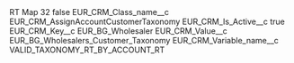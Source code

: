 <?xml version="1.0" encoding="UTF-8"?>
<CustomMetadata xmlns="http://soap.sforce.com/2006/04/metadata" xmlns:xsi="http://www.w3.org/2001/XMLSchema-instance" xmlns:xsd="http://www.w3.org/2001/XMLSchema">
    <label>RT Map 32</label>
    <protected>false</protected>
    <values>
        <field>EUR_CRM_Class_name__c</field>
        <value xsi:type="xsd:string">EUR_CRM_AssignAccountCustomerTaxonomy</value>
    </values>
    <values>
        <field>EUR_CRM_Is_Active__c</field>
        <value xsi:type="xsd:boolean">true</value>
    </values>
    <values>
        <field>EUR_CRM_Key__c</field>
        <value xsi:type="xsd:string">EUR_BG_Wholesaler</value>
    </values>
    <values>
        <field>EUR_CRM_Value__c</field>
        <value xsi:type="xsd:string">EUR_BG_Wholesalers_Customer_Taxonomy</value>
    </values>
    <values>
        <field>EUR_CRM_Variable_name__c</field>
        <value xsi:type="xsd:string">VALID_TAXONOMY_RT_BY_ACCOUNT_RT</value>
    </values>
</CustomMetadata>
